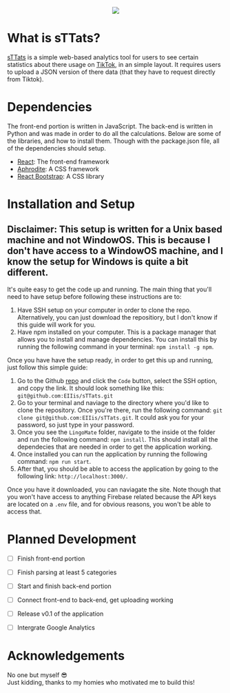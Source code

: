 <p align="center">
  <img src="https://user-images.githubusercontent.com/47289830/149601106-5f4cee47-0e6f-4c12-affe-a28fd9b49230.png" />
</p>

# What is sTTats?
[sTTats](https://github.com/EIIis/sTTats) is a simple web-based analytics tool for users to see certain statistics about there usage on [TikTok](https://www.tiktok.com/), in an simple layout. It requires users to upload a JSON version of there data (that they have to request directly from Tiktok).

# Dependencies
The front-end portion is written in JavaScript. The back-end is written in Python and was made in order to do all the calculations. Below are some of the libraries, and how to install them. Though with the package.json file, all of the dependencies should setup.
- [React](https://reactjs.org/): The front-end framework
- [Aphrodite](https://github.com/Khan/aphrodite#readme): A CSS framework
- [React Bootstrap](https://react-bootstrap.github.io/): A CSS library
# Installation and Setup
## Disclaimer: This setup is written for a Unix based machine and not WindowOS. This is because I don't have access to a WindowOS machine, and I know the setup for Windows is quite a bit different.
It's quite easy to get the code up and running. The main thing that you'll need to have setup before following these instructions are to:
1. Have SSH setup on your computer in order to clone the repo. Alternatively, you can just download the repositiory, but I don't know if this guide will work for you.
2. Have npm installed on your computer. This is a package manager that allows you to install and manage dependencies. You can install this by running the following command in your terminal: `npm install -g npm`.  
  
Once you have have the setup ready, in order to get this up and running, just follow this simple guide:
1. Go to the Github [repo](https://github.com/EIIis/sTTats) and click the `Code` button, select the SSH option, and copy the link. It should look something like this: `git@github.com:EIIis/sTTats.git`
2. Go to your terminal and naviage to the directory where you'd like to clone the repository. Once you're there, run the following command: `git clone git@github.com:EIIis/sTTats.git`. It could ask you for your password, so just type in your password.
3. Once you see the `LingoMate` folder, navigate to the inside ot the folder and run the following command: `npm install`. This should install all the dependecies that are needed in order to get the application working.
4. Once installed you can run the application by running the following command: `npm run start`.  
5. After that, you should be able to access the application by going to the following link: `http://localhost:3000/`.  

Once you have it downloaded, you can naviagate the site. Note though that you won't have access to anything Firebase related because the API keys are located on a `.env` file, and for obvious reasons, you won't be able to access that.
# Planned Development
- [ ] Finish front-end portion
- [ ] Finish parsing at least 5 categories
- [ ] Start and finish back-end portion
- [ ] Connect front-end to back-end, get uploading working
- [ ] Release v0.1 of the application
- [ ] Intergrate Google Analytics



# Acknowledgements
No one but myself :sunglasses:  
Just kidding, thanks to my homies who motivated me to build this!
